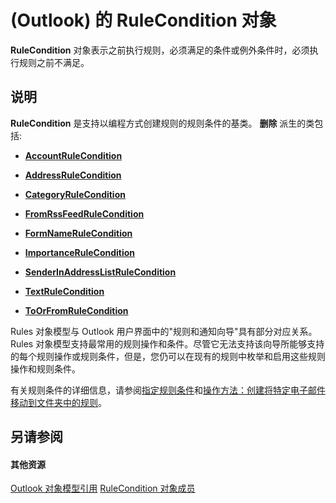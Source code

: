 
# (Outlook) 的 RuleCondition 对象

 **RuleCondition** 对象表示之前执行规则，必须满足的条件或例外条件时，必须执行规则之前不满足。


## 说明

 **RuleCondition** 是支持以编程方式创建规则的规则条件的基类。 **删除** 派生的类包括:


-  **[AccountRuleCondition](1b746449-1357-36c2-5081-392ea85fb71e.md)**
    
-  **[AddressRuleCondition](8cf897ad-a8f9-67ea-c0fa-d7f4bb917bd4.md)**
    
-  **[CategoryRuleCondition](7a9b8271-d673-1c69-9a2a-11fd1e5fb262.md)**
    
-  **[FromRssFeedRuleCondition](8de6e629-7e3d-b4df-d758-a5bff3abd6a1.md)**
    
-  **[FormNameRuleCondition](75b7f687-66e6-4863-b8aa-f19e98fedc45.md)**
    
-  **[ImportanceRuleCondition](52985055-f995-5613-d27f-7ad9618cfb46.md)**
    
-  **[SenderInAddressListRuleCondition](c43aa055-8d4f-e264-07dd-4c5519faf1c7.md)**
    
-  **[TextRuleCondition](87e9ca00-7577-02c2-fb6f-a5dc2054ad8b.md)**
    
-  **[ToOrFromRuleCondition](ec5cae2a-cde8-5681-6a49-74e2f0226a4f.md)**
    


Rules 对象模型与 Outlook 用户界面中的"规则和通知向导"具有部分对应关系。Rules 对象模型支持最常用的规则操作和条件。尽管它无法支持该向导所能够支持的每个规则操作或规则条件，但是，您仍可以在现有的规则中枚举和启用这些规则操作和规则条件。

有关规则条件的详细信息，请参阅[指定规则条件](http://msdn.microsoft.com/library/812c131a-fe23-1b8b-5e2d-9459d7102630%28Office.15%29.aspx)和[操作方法：创建将特定电子邮件移动到文件夹中的规则](http://msdn.microsoft.com/library/e72fa307-8224-c2d2-1318-a18cd8e9f22f%28Office.15%29.aspx)。


## 另请参阅


#### 其他资源


[Outlook 对象模型引用](http://msdn.microsoft.com/library/73221b13-d8d8-99b8-3394-b95dbbfd5ddc%28Office.15%29.aspx)
[RuleCondition 对象成员](0dd281de-2c65-fd29-8409-b71151328c7f.md)